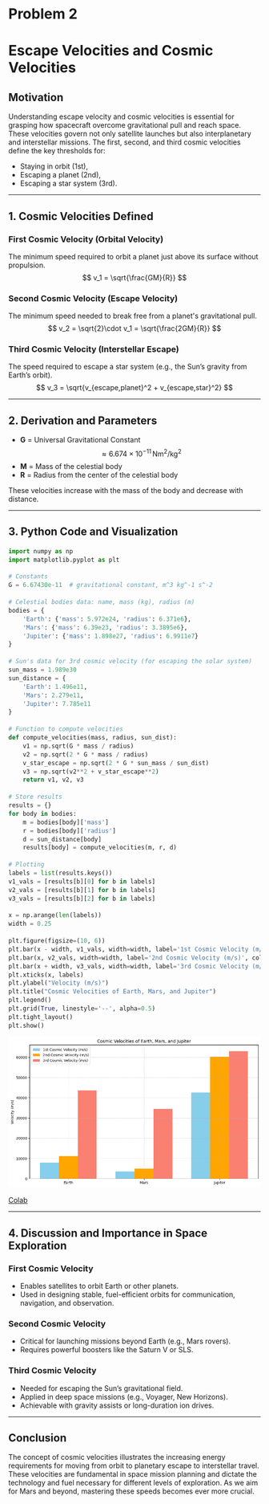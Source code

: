
# Problem 2
# Escape Velocities and Cosmic Velocities

## Motivation

Understanding escape velocity and cosmic velocities is essential for grasping how spacecraft overcome gravitational pull and reach space. These velocities govern not only satellite launches but also interplanetary and interstellar missions. The first, second, and third cosmic velocities define the key thresholds for:
- Staying in orbit (1st),
- Escaping a planet (2nd),
- Escaping a star system (3rd).

---

## 1. Cosmic Velocities Defined

### First Cosmic Velocity (Orbital Velocity)

The minimum speed required to orbit a planet just above its surface without propulsion.
$$
v_1 = \sqrt{\frac{GM}{R}}
$$

### Second Cosmic Velocity (Escape Velocity)

The minimum speed needed to break free from a planet's gravitational pull.
$$
v_2 = \sqrt{2}\cdot v_1 = \sqrt{\frac{2GM}{R}}
$$

### Third Cosmic Velocity (Interstellar Escape)

The speed required to escape a star system (e.g., the Sun’s gravity from Earth’s orbit).
$$
v_3 = \sqrt{v_{escape,planet}^2 + v_{escape,star}^2}
$$

---

## 2. Derivation and Parameters

- **G** = Universal Gravitational Constant $$ \approx 6.674 \times 10^{-11} \, \text{Nm}^2/\text{kg}^2 $$
- **M** = Mass of the celestial body
- **R** = Radius from the center of the celestial body

These velocities increase with the mass of the body and decrease with distance.

---

## 3. Python Code and Visualization

```python
import numpy as np
import matplotlib.pyplot as plt

# Constants
G = 6.67430e-11  # gravitational constant, m^3 kg^-1 s^-2

# Celestial bodies data: name, mass (kg), radius (m)
bodies = {
    'Earth': {'mass': 5.972e24, 'radius': 6.371e6},
    'Mars': {'mass': 6.39e23, 'radius': 3.3895e6},
    'Jupiter': {'mass': 1.898e27, 'radius': 6.9911e7}
}

# Sun's data for 3rd cosmic velocity (for escaping the solar system)
sun_mass = 1.989e30
sun_distance = {
    'Earth': 1.496e11,
    'Mars': 2.279e11,
    'Jupiter': 7.785e11
}

# Function to compute velocities
def compute_velocities(mass, radius, sun_dist):
    v1 = np.sqrt(G * mass / radius)
    v2 = np.sqrt(2 * G * mass / radius)
    v_star_escape = np.sqrt(2 * G * sun_mass / sun_dist)
    v3 = np.sqrt(v2**2 + v_star_escape**2)
    return v1, v2, v3

# Store results
results = {}
for body in bodies:
    m = bodies[body]['mass']
    r = bodies[body]['radius']
    d = sun_distance[body]
    results[body] = compute_velocities(m, r, d)

# Plotting
labels = list(results.keys())
v1_vals = [results[b][0] for b in labels]
v2_vals = [results[b][1] for b in labels]
v3_vals = [results[b][2] for b in labels]

x = np.arange(len(labels))
width = 0.25

plt.figure(figsize=(10, 6))
plt.bar(x - width, v1_vals, width=width, label='1st Cosmic Velocity (m/s)', color='skyblue')
plt.bar(x, v2_vals, width=width, label='2nd Cosmic Velocity (m/s)', color='orange')
plt.bar(x + width, v3_vals, width=width, label='3rd Cosmic Velocity (m/s)', color='salmon')
plt.xticks(x, labels)
plt.ylabel("Velocity (m/s)")
plt.title("Cosmic Velocities of Earth, Mars, and Jupiter")
plt.legend()
plt.grid(True, linestyle='--', alpha=0.5)
plt.tight_layout()
plt.show()
```

![alt text](Untitled-4.png)


[Colab](https://colab.research.google.com/drive/1henoSqpYu-a0p3l-9qrtfosVHDtWK3pq?usp=sharing)


---

## 4. Discussion and Importance in Space Exploration

### First Cosmic Velocity
- Enables satellites to orbit Earth or other planets.
- Used in designing stable, fuel-efficient orbits for communication, navigation, and observation.

### Second Cosmic Velocity
- Critical for launching missions beyond Earth (e.g., Mars rovers).
- Requires powerful boosters like the Saturn V or SLS.

### Third Cosmic Velocity
- Needed for escaping the Sun’s gravitational field.
- Applied in deep space missions (e.g., Voyager, New Horizons).
- Achievable with gravity assists or long-duration ion drives.

---

## Conclusion

The concept of cosmic velocities illustrates the increasing energy requirements for moving from orbit to planetary escape to interstellar travel. These velocities are fundamental in space mission planning and dictate the technology and fuel necessary for different levels of exploration. As we aim for Mars and beyond, mastering these speeds becomes ever more crucial.